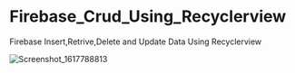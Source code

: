 # Firebase_Crud_Using_Recyclerview
Firebase Insert,Retrive,Delete and Update Data Using Recyclerview

![Screenshot_1617788813](https://user-images.githubusercontent.com/81486807/113846808-abfa0d00-97b8-11eb-8bb2-04597fb393a0.png)

